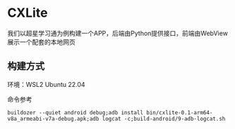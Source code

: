 # CXLite

我们以超星学习通为例构建一个APP，后端由Python提供接口，前端由WebView展示一个配套的本地网页

## 构建方式

环境：WSL2 Ubuntu 22.04

命令参考
```
buildozer --quiet android debug;adb install bin/cxlite-0.1-arm64-v8a_armeabi-v7a-debug.apk;adb logcat -c;build-android/9-adb-logcat.sh
```


